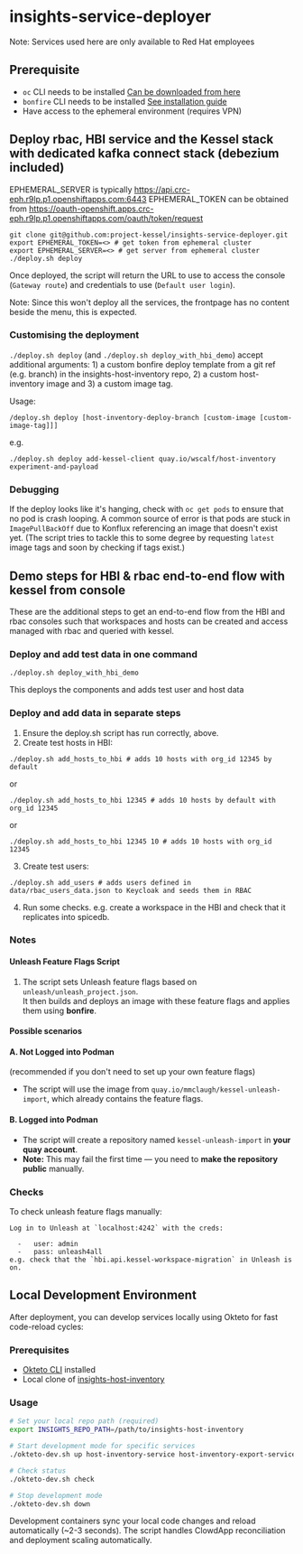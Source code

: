 # insights-service-deployer

Note: Services used here are only available to Red Hat employees

## Prerequisite

- `oc` CLI needs to be installed [Can be downloaded from here](https://console-openshift-console.apps.crc-eph.r9lp.p1.openshiftapps.com/command-line-tools)
- `bonfire` CLI needs to be installed [See installation guide](https://github.com/redhatinsights/bonfire)
- Have access to the ephemeral environment (requires VPN)


## Deploy rbac, HBI service and the Kessel stack with dedicated kafka connect stack (debezium included)

EPHEMERAL_SERVER is typically https://api.crc-eph.r9lp.p1.openshiftapps.com:6443
EPHEMERAL_TOKEN can be obtained from https://oauth-openshift.apps.crc-eph.r9lp.p1.openshiftapps.com/oauth/token/request

```
git clone git@github.com:project-kessel/insights-service-deployer.git
export EPHEMERAL_TOKEN=<> # get token from ephemeral cluster
export EPHEMERAL_SERVER=<> # get server from ephemeral cluster
./deploy.sh deploy
```

Once deployed, the script will return the URL to use to access the console (`Gateway route`) and credentials to use (`Default user login`).

Note: Since this won't deploy all the services, the frontpage has no content beside the menu, this is expected. 

### Customising the deployment

`./deploy.sh deploy` (and `./deploy.sh deploy_with_hbi_demo`) accept additional arguments: 1) a custom bonfire deploy
template from a git ref (e.g. branch) in the insights-host-inventory repo, 2) a custom host-inventory image and 3) a
custom image tag.

Usage:
```shell
/deploy.sh deploy [host-inventory-deploy-branch [custom-image [custom-image-tag]]]
```
e.g.
```shell
./deploy.sh deploy add-kessel-client quay.io/wscalf/host-inventory experiment-and-payload
```

### Debugging

If the deploy looks like it's hanging, check with `oc get pods` to ensure that
no pod is crash looping. A common source of error is that pods are stuck in `ImagePullBackOff`
due to Konflux referencing an image that doesn't exist yet. (The script tries to
tackle this to some degree by requesting `latest` image tags and soon by checking if tags exist.)

## Demo steps for HBI & rbac end-to-end flow with kessel from console

These are the additional steps to get an end-to-end flow from the HBI 
and rbac consoles such that workspaces and hosts can be created and 
access managed with rbac and queried with kessel.

### Deploy and add test data in one command

```shell
./deploy.sh deploy_with_hbi_demo
```
This deploys the components and adds test user and host data

### Deploy and add data in separate steps

1. Ensure the deploy.sh script has run correctly, above.
2. Create test hosts in HBI:
```shell
./deploy.sh add_hosts_to_hbi # adds 10 hosts with org_id 12345 by default
```
or
```shell
./deploy.sh add_hosts_to_hbi 12345 # adds 10 hosts by default with org_id 12345
```
or
```shell
./deploy.sh add_hosts_to_hbi 12345 10 # adds 10 hosts with org_id 12345
```
3. Create test users:
```shell
./deploy.sh add_users # adds users defined in data/rbac_users_data.json to Keycloak and seeds them in RBAC
```
4. Run some checks. e.g. create a workspace in the HBI and check that it replicates into spicedb.

### Notes

#### Unleash Feature Flags Script

1. The script sets Unleash feature flags based on `unleash/unleash_project.json`.  
   It then builds and deploys an image with these feature flags and applies them using **bonfire**.

#### Possible scenarios

#### A. Not Logged into Podman 
(recommended if you don't need to set up your own feature flags)

- The script will use the image from `quay.io/mmclaugh/kessel-unleash-import`, which already contains the feature flags.

#### B. Logged into Podman

- The script will create a repository named `kessel-unleash-import` in **your quay account**.
- **Note:** This may fail the first time — you need to **make the repository public** manually.


### Checks
To check unleash feature flags manually:
```shell
Log in to Unleash at `localhost:4242` with the creds:

  -   user: admin
  -   pass: unleash4all
e.g. check that the `hbi.api.kessel-workspace-migration` in Unleash is on.
```

## Local Development Environment

After deployment, you can develop services locally using Okteto for fast code-reload cycles:

### Prerequisites
- [Okteto CLI](https://www.okteto.com/docs/get-started/install-okteto-cli/) installed
- Local clone of [insights-host-inventory](https://github.com/RedHatInsights/insights-host-inventory)

### Usage
```bash
# Set your local repo path (required)
export INSIGHTS_REPO_PATH=/path/to/insights-host-inventory

# Start development mode for specific services
./okteto-dev.sh up host-inventory-service host-inventory-export-service

# Check status
./okteto-dev.sh check

# Stop development mode
./okteto-dev.sh down
```

Development containers sync your local code changes and reload automatically (~2-3 seconds). The script handles ClowdApp reconciliation and deployment scaling automatically.